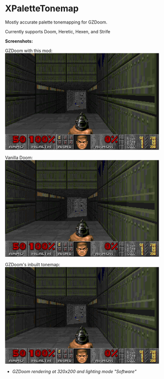 # XPaletteTonemap
Mostly accurate palette tonemapping for GZDoom.

Currently supports Doom, Heretic, Hexen, and Strife

**Screenshots:**

GZDoom with this mod:
![This Mod](screenshots/xtonemap.png "This Mod")

Vanilla Doom:
![Vanilla](screenshots/dos.png "Vanilla")

GZDoom's inbuilt tonemap:
![GZDoom](screenshots/gzpalette.png "GZDoom")

* *GZDoom rendering at 320x200 and lighting mode "Software"*
